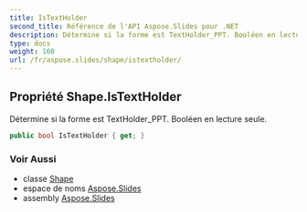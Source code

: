 ```yaml
---
title: IsTextHolder
second_title: Référence de l'API Aspose.Slides pour .NET
description: Détermine si la forme est TextHolder_PPT. Booléen en lecture seule.
type: docs
weight: 160
url: /fr/aspose.slides/shape/istextholder/
---
```


## Propriété Shape.IsTextHolder

Détermine si la forme est TextHolder_PPT. Booléen en lecture seule.

```csharp
public bool IsTextHolder { get; }
```

### Voir Aussi

* classe [Shape](../../shape)
* espace de noms [Aspose.Slides](../../shape)
* assembly [Aspose.Slides](../../../)

<!-- NE PAS ÉDITER : généré par xmldocmd pour Aspose.Slides.dll -->